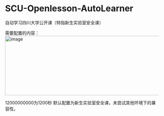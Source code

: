 # SCU-Openlesson-AutoLearner
自动学习四川大学公开课（特指新生实验室安全课）

需要配置的内容：
<img width="517" height="195" alt="image" src="https://github.com/user-attachments/assets/aaa94de5-aabd-44eb-a0f2-ffc881238bf2" />


12000000000为1200秒
默认配置为新生实验室安全课，未尝试其他环境下的兼容性。
